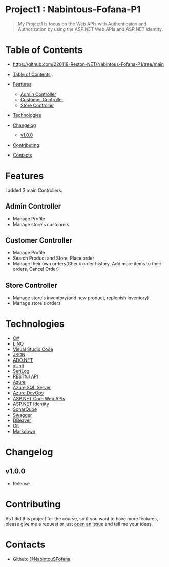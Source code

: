 # Project1 : Nabintous-Fofana-P1

> My Project1 is focus on the Web APIs with Authenticaion and Authorization by using the ASP.NET Web APIs and ASP.NET Identity.

# Table of Contents
- https://github.com/220118-Reston-NET/Nabintous-Fofana-P1/tree/main
- [Table of Contents](#table-of-contents)
- [Features](#features)
  
  - [Admin Controller](#admin-controller)
  - [Customer Controller](#customer-controller)
  - [Store Controller](#store-controller)
- [Technologies](#technologies)
- [Changelog](#changelog)
  - [v1.0.0](#v100)
- [Contributing](#contributing)
- [Contacts](#contacts)

# Features

I added 3 main Controllers:
## Admin Controller
- Manage Profile
- Manage store's customers
## Customer Controller
- Manage Profile
- Search Product and Store, Place order
- Manage their own orders(Check order history, Add more items to their orders, Cancel Order)
## Store Controller
- Manage store's inventory(add new product, replenish inventory)
- Manage store's orders
  
# Technologies
- [C#](https://docs.microsoft.com/en-us/dotnet/csharp/tour-of-csharp/)
- [LINQ](https://docs.microsoft.com/en-us/dotnet/csharp/programming-guide/concepts/linq/)
- [Visual Studio Code](https://code.visualstudio.com)
- [JSON](https://www.json.org/json-en.html)
- [ADO.NET](https://docs.microsoft.com/en-us/dotnet/framework/data/adonet/ado-net-overview)
- [xUnit](https://xunit.net)
- [SeriLog](https://serilog.net)
- [RESTful API](https://restfulapi.net)
- [Azure](https://azure.microsoft.com/en-us/)
- [Azure SQL Server](https://azure.microsoft.com/en-us/services/sql-database/campaign/)
- [Azure DevOps](https://azure.microsoft.com/en-us/services/devops/)
- [ASP.NET Core Web APIs](https://dotnet.microsoft.com/en-us/apps/aspnet/apis)
- [ASP.NET Identity](https://docs.microsoft.com/en-us/aspnet/identity/overview/getting-started/introduction-to-aspnet-identity)
- [SonarQube](https://www.sonarqube.org)
- [Swagger](https://swagger.io)
- [DBeaver](https://dbeaver.io)
- [Git](https://git-scm.com)
- [Markdown](https://daringfireball.net/projects/markdown/)

# Changelog
## v1.0.0
- Release

# Contributing
As I did this project for the course, so if you want to have more features, please give me a request or just [open an issue](https://github.com/220118-Reston-NET/TuanAnh-Nguyen-P1/issues) and tell me your ideas.

# Contacts
- Github: [@NabintouSFofana](https://github.com/nabintousfofana)
